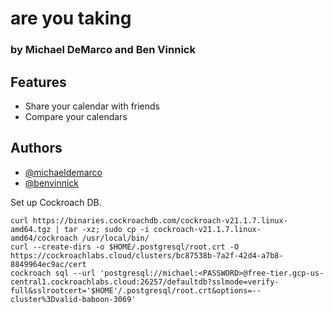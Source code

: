 # are you taking
### by Michael DeMarco and Ben Vinnick

##

## Features

- Share your calendar with friends
- Compare your calendars

  
## Authors

- [@michaeldemarco](https://github.com/michaelfromyeg)
- [@benvinnick](https://github.com/bonvee-99)


Set up Cockroach DB.

```shellscript
curl https://binaries.cockroachdb.com/cockroach-v21.1.7.linux-amd64.tgz | tar -xz; sudo cp -i cockroach-v21.1.7.linux-amd64/cockroach /usr/local/bin/
curl --create-dirs -o $HOME/.postgresql/root.crt -O https://cockroachlabs.cloud/clusters/bc87538b-7a2f-42d4-a7b8-8849964ec9ac/cert
cockroach sql --url 'postgresql://michael:<PASSWORD>@free-tier.gcp-us-central1.cockroachlabs.cloud:26257/defaultdb?sslmode=verify-full&sslrootcert='$HOME'/.postgresql/root.crt&options=--cluster%3Dvalid-baboon-3069'
```
